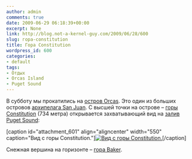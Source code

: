 ```yaml
---
author: admin
comments: true
date: 2009-06-29 06:18:39+00:00
excerpt: None
link: http://blog.not-a-kernel-guy.com/2009/06/28/600
slug: гора-constitution
title: Гора Constitution
wordpress_id: 600
categories:
- default
tags:
- Отдых
- Orcas Island
- Puget Sound
---
```


В субботу мы прокатились на [остров Orcas](http://en.wikipedia.org/wiki/Orcas_Island). Это один из больших островов [архипелага San Juan](http://en.wikipedia.org/wiki/San_Juan_Islands). С высшей точки на острове – [горы Constitution](http://en.wikipedia.org/wiki/Mount_Constitution) (734 метра) открывается захватывающий вид на [залив Puget Sound](http://en.wikipedia.org/wiki/Puget_Sound):

[caption id="attachment_601" align="aligncenter" width="550" caption="Вид с горы Constitution."][![Вид с горы Constitution.](http://blog.not-a-kernel-guy.com/wp-content/uploads/2009/06/mt-constitution-panorama-3-small.jpg)](http://blog.not-a-kernel-guy.com/wp-content/uploads/2009/06/mt-constitution-panorama-3.jpg)[/caption]

Снежная вершина на горизонте – [гора Baker](http://en.wikipedia.org/wiki/Mount_Baker).

